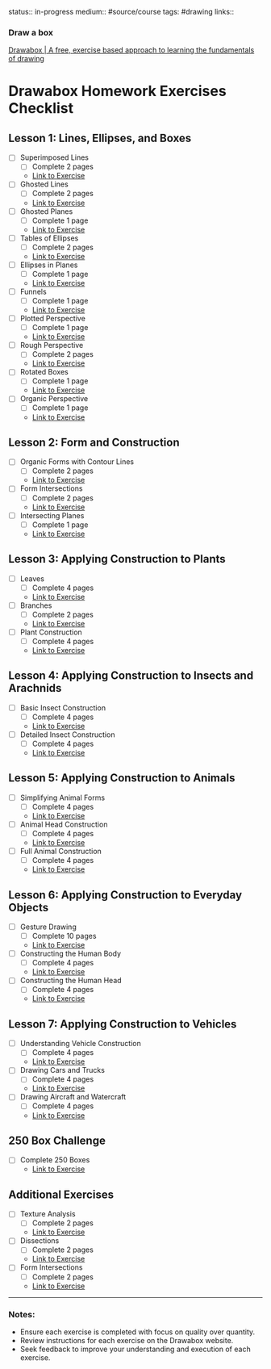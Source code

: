 
status:: in-progress
medium:: #source/course 
tags: #drawing
links::

### Draw a box

[Drawabox | A free, exercise based approach to learning the fundamentals of drawing](https://drawabox.com/)


# Drawabox Homework Exercises Checklist

## Lesson 1: Lines, Ellipses, and Boxes
- [ ] Superimposed Lines
  - [ ] Complete 2 pages
  - [Link to Exercise](https://drawabox.com/lesson/1/superimposedlines)
- [ ] Ghosted Lines
  - [ ] Complete 2 pages
  - [Link to Exercise](https://drawabox.com/lesson/1/ghostedlines)
- [ ] Ghosted Planes
  - [ ] Complete 1 page
  - [Link to Exercise](https://drawabox.com/lesson/1/ghostedplanes)
- [ ] Tables of Ellipses
  - [ ] Complete 2 pages
  - [Link to Exercise](https://drawabox.com/lesson/1/tablesofellipses)
- [ ] Ellipses in Planes
  - [ ] Complete 1 page
  - [Link to Exercise](https://drawabox.com/lesson/1/ellipsesinplanes)
- [ ] Funnels
  - [ ] Complete 1 page
  - [Link to Exercise](https://drawabox.com/lesson/1/funnels)
- [ ] Plotted Perspective
  - [ ] Complete 1 page
  - [Link to Exercise](https://drawabox.com/lesson/1/plottedperspective)
- [ ] Rough Perspective
  - [ ] Complete 2 pages
  - [Link to Exercise](https://drawabox.com/lesson/1/roughperspective)
- [ ] Rotated Boxes
  - [ ] Complete 1 page
  - [Link to Exercise](https://drawabox.com/lesson/1/rotatedboxes)
- [ ] Organic Perspective
  - [ ] Complete 1 page
  - [Link to Exercise](https://drawabox.com/lesson/1/organicperspective)

## Lesson 2: Form and Construction
- [ ] Organic Forms with Contour Lines
  - [ ] Complete 2 pages
  - [Link to Exercise](https://drawabox.com/lesson/2/organicforms)
- [ ] Form Intersections
  - [ ] Complete 2 pages
  - [Link to Exercise](https://drawabox.com/lesson/2/formintersections)
- [ ] Intersecting Planes
  - [ ] Complete 1 page
  - [Link to Exercise](https://drawabox.com/lesson/2/intersectingplanes)

## Lesson 3: Applying Construction to Plants
- [ ] Leaves
  - [ ] Complete 4 pages
  - [Link to Exercise](https://drawabox.com/lesson/3/leaves)
- [ ] Branches
  - [ ] Complete 2 pages
  - [Link to Exercise](https://drawabox.com/lesson/3/branches)
- [ ] Plant Construction
  - [ ] Complete 4 pages
  - [Link to Exercise](https://drawabox.com/lesson/3/plants)

## Lesson 4: Applying Construction to Insects and Arachnids
- [ ] Basic Insect Construction
  - [ ] Complete 4 pages
  - [Link to Exercise](https://drawabox.com/lesson/4/insects)
- [ ] Detailed Insect Construction
  - [ ] Complete 4 pages
  - [Link to Exercise](https://drawabox.com/lesson/4/detailedinsects)

## Lesson 5: Applying Construction to Animals
- [ ] Simplifying Animal Forms
  - [ ] Complete 4 pages
  - [Link to Exercise](https://drawabox.com/lesson/5/animals)
- [ ] Animal Head Construction
  - [ ] Complete 4 pages
  - [Link to Exercise](https://drawabox.com/lesson/5/animalheads)
- [ ] Full Animal Construction
  - [ ] Complete 4 pages
  - [Link to Exercise](https://drawabox.com/lesson/5/fullanimals)

## Lesson 6: Applying Construction to Everyday Objects
- [ ] Gesture Drawing
  - [ ] Complete 10 pages
  - [Link to Exercise](https://drawabox.com/lesson/6/gesture)
- [ ] Constructing the Human Body
  - [ ] Complete 4 pages
  - [Link to Exercise](https://drawabox.com/lesson/6/humanbody)
- [ ] Constructing the Human Head
  - [ ] Complete 4 pages
  - [Link to Exercise](https://drawabox.com/lesson/6/humanhead)

## Lesson 7: Applying Construction to Vehicles
- [ ] Understanding Vehicle Construction
  - [ ] Complete 4 pages
  - [Link to Exercise](https://drawabox.com/lesson/7/vehicles)
- [ ] Drawing Cars and Trucks
  - [ ] Complete 4 pages
  - [Link to Exercise](https://drawabox.com/lesson/7/cars)
- [ ] Drawing Aircraft and Watercraft
  - [ ] Complete 4 pages
  - [Link to Exercise](https://drawabox.com/lesson/7/aircraft)

## 250 Box Challenge
- [ ] Complete 250 Boxes
  - [Link to Exercise](https://drawabox.com/250box)

## Additional Exercises
- [ ] Texture Analysis
  - [ ] Complete 2 pages
  - [Link to Exercise](https://drawabox.com/lesson/textureanalysis)
- [ ] Dissections
  - [ ] Complete 2 pages
  - [Link to Exercise](https://drawabox.com/lesson/dissections)
- [ ] Form Intersections
  - [ ] Complete 2 pages
  - [Link to Exercise](https://drawabox.com/lesson/formintersections)

---

### Notes:
- Ensure each exercise is completed with focus on quality over quantity.
- Review instructions for each exercise on the Drawabox website.
- Seek feedback to improve your understanding and execution of each exercise.